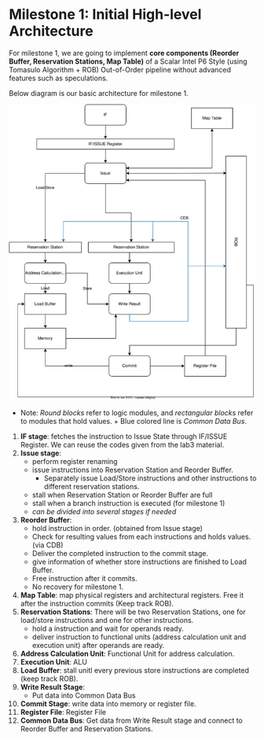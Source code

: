 # Milestone 1: Initial High-level Architecture
For milestone 1, we are going to implement **core components (Reorder Buffer, Reservation Stations, Map Table)** of a Scalar Intel P6 Style (using Tomasulo Algorithm + ROB) Out-of-Order pipeline without advanced features such as speculations.

Below diagram is our basic architecture for milestone 1. 

![Alt text](./highlevel_arch.drawio.svg)

* Note: *Round blocks* refer to logic modules, and *rectangular blocks* refer to modules that hold values. + Blue colored line is *Common Data Bus*.

1. **IF stage**: fetches the instruction to Issue State through IF/ISSUE Register. We can reuse the codes given from the lab3 material.
2. **Issue stage**: 
    - perform register renaming 
    - issue instructions into Reservation Station and Reorder Buffer.
        - Separately issue Load/Store instructions and other instructions to different reservation stations.
    - stall when Reservation Station or Reorder Buffer are full
    - stall when a branch instruction is executed (for milestone 1)
    - *can be divided into several stages if needed*
3. **Reorder Buffer**: 
    - hold instruction in order. (obtained from Issue stage)
    - Check for resulting values from each instructions and holds values. (via CDB)
    - Deliver the completed instruction to the commit stage.
    - give information of whether store instructions are finished to Load Buffer.
    - Free instruction after it commits.
    - No recovery for milestone 1.
4. **Map Table**: map physical registers and architectural registers. Free it after the instruction commits (Keep track ROB).
5. **Reservation Stations**: There will be two Reservation Stations, one for load/store instructions and one for other instructions.
    - hold a instruction and wait for operands ready.
    - deliver instruction to functional units (address calculation unit and execution unit) after operands are ready.
6. **Address Calculation Unit**: Functional Unit for address calculation.
7. **Execution Unit**: ALU  
8. **Load Buffer**: stall unitl every previous store instructions are completed (keep track ROB).
9. **Write Result Stage**:  
    - Put data into Common Data Bus
10. **Commit Stage**: write data into memory or register file.
11. **Register File**: Register File
12. **Common Data Bus**: Get data from Write Result stage and connect to Reorder Buffer and Reservation Stations.